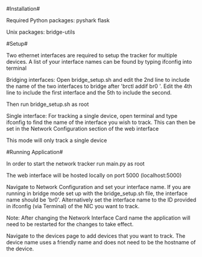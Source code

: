 #Installation#

Required Python packages:
pyshark
flask

Unix packages:
bridge-utils

#Setup#

Two ethernet interfaces are required to setup the tracker for multiple devices. A list of your interface names can be found by typing ifconfig into terminal

Bridging interfaces:
Open bridge_setup.sh and edit the 2nd line to include the name of the two interfaces to bridge after 'brctl addif br0 '. Edit the 4th line to include the first interface and the 5th to include the second.

Then run bridge_setup.sh as root


Single interface:
For tracking a single device, open terminal and type ifconfig to find the name of the interface you wish to track. This can then be set in the Network Configuration section of the web interface

This mode will only track a single device



#Running Application#

In order to start the network tracker run main.py as root

The web interface will be hosted locally on port 5000 (localhost:5000)

Navigate to Network Configuration and set your interface name. If you are running in bridge mode set up with the bridge_setup.sh file, the interface name should be 'br0'.
Alternatively set the interface name to the ID provided in ifconfig (via Terminal) of the NIC you want to track.

Note: After changing the Network Interface Card name the application will need to be restarted for the changes to take effect.

Navigate to the devices page to add devices that you want to track. The device name uses a friendly name and does not need to be the hostname of the device.


